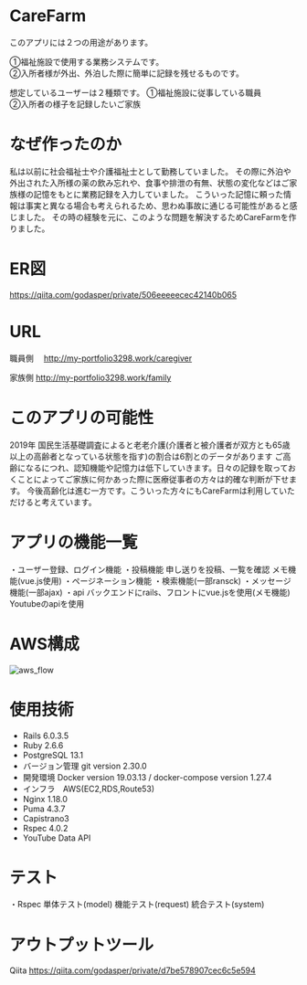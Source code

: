 # CareFarm
このアプリには<span>２つ</span>の用途があります。

①福祉施設で使用する業務システムです。  
②入所者様が外出、外泊した際に簡単に記録を残せるものです。

想定しているユーザーは２種類です。
①福祉施設に従事している職員  
②入所者の様子を記録したいご家族

# なぜ作ったのか
私は以前に社会福祉士や介護福祉士として勤務していました。
その際に外泊や外出された入所様の薬の飲み忘れや、食事や排泄の有無、状態の変化などはご家族様の記憶をもとに業務記録を入力していました。
こういった記憶に頼った情報は事実と異なる場合も考えられるため、思わぬ事故に通じる可能性があると感じました。
その時の経験を元に、このような問題を解決するためCareFarmを作りました。

# ER図 
https://qiita.com/godasper/private/506eeeeecec42140b065

# URL 
職員側　
http://my-portfolio3298.work/caregiver

家族側
http://my-portfolio3298.work/family

# このアプリの可能性
2019年 国民生活基礎調査によると老老介護(介護者と被介護者が双方とも65歳以上の高齢者となっている状態を指す)の割合は<span>6割とのデータがあります</span>
ご高齢になるにつれ、認知機能や記憶力は低下していきます。日々の記録を取っておくことによってご家族に何かあった際に医療従事者の方々は的確な判断が下せます。
今後高齢化は進む一方です。こういった方々にもCareFarmは利用していただけると考えています。


# アプリの機能一覧
・ユーザー登録、ログイン機能
・投稿機能
  申し送りを投稿、一覧を確認
  メモ機能(vue.js使用)
・ページネーション機能
・検索機能(一部ransck)
・メッセージ機能(一部ajax)
・api
    バックエンドにrails、フロントにvue.jsを使用(メモ機能)
    Youtubeのapiを使用


# AWS構成
![aws_flow](https://user-images.githubusercontent.com/66477859/115424404-a4ffdf80-a239-11eb-9b8b-2463e84dc35c.jpg)


# 使用技術
* Rails 6.0.3.5 
* Ruby 2.6.6
* PostgreSQL 13.1
* バージョン管理 git version 2.30.0
* 開発環境 Docker version 19.03.13 / docker-compose version 1.27.4
* インフラ　AWS(EC2,RDS,Route53)
* Nginx 1.18.0
* Puma 4.3.7
* Capistrano3
* Rspec 4.0.2
* YouTube Data API 


# テスト
・Rspec
  単体テスト(model)
  機能テスト(request)
  統合テスト(system)


# アウトプットツール
Qiita
https://qiita.com/godasper/private/d7be578907cec6c5e594
